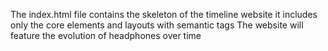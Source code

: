 The index.html file contains the skeleton of the timeline website it includes only the core elements and layouts with semantic tags
The website will feature the evolution of headphones over time
